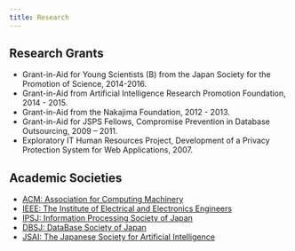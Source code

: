 ```yaml
---
title: Research
---
```

## Research Grants
* Grant-in-Aid for Young Scientists (B) from the Japan Society for the Promotion of Science, 2014-2016.
* Grant-in-Aid from Artificial Intelligence Research Promotion Foundation, 2014 - 2015.
* Grant-in-Aid from the Nakajima Foundation, 2012 - 2013.
* Grant-in-Aid for JSPS Fellows, Compromise Prevention in Database Outsourcing, 2009 – 2011.
* Exploratory IT Human Resources Project, Development of a Privacy Protection System for Web Applications, 2007.


## Academic Societies
- [ACM: Association for Computing Machinery](http://www.acm.org/)
- [IEEE: The Institute of Electrical and Electronics Engineers](https://www.ieee.org/)
- [IPSJ: Information Processing Society of Japan](http://www.ipsj.or.jp/english/index.html)
- [DBSJ: DataBase Society of Japan](http://www.dbsj.org/English/index.html)
- [JSAI: The Japanese Society for Artificial Intelligence](http://www.ai-gakkai.or.jp/jsai/english.html)
